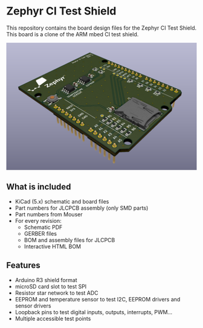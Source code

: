 # Zephyr CI Test Shield

This repository contains the board design files for the Zephyr CI Test Shield.
This board is a clone of the ARM mbed CI test shield.

![Board render](render.png)

## What is included

* KiCad (5.x) schematic and board files
* Part numbers for JLCPCB assembly (only SMD parts)
* Part numbers from Mouser
* For every revision:
  - Schematic PDF
  - GERBER files
  - BOM and assembly files for JLCPCB
  - Interactive HTML BOM

## Features

* Arduino R3 shield format
* microSD card slot to test SPI
* Resistor star network to test ADC
* EEPROM and temperature sensor to test I2C, EEPROM drivers and sensor drivers
* Loopback pins to test digital inputs, outputs, interrupts, PWM...
* Multiple accessible test points
